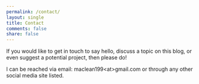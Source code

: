 ```yaml
---
permalink: /contact/
layout: single
title: Contact
comments: false
share: false
---
```


If you would like to get in touch to say hello, discuss a topic on this blog, or even suggest a potential project, then please do!

I can be reached via email: maclean199\<at\>gmail.com or through any other social media site listed.

